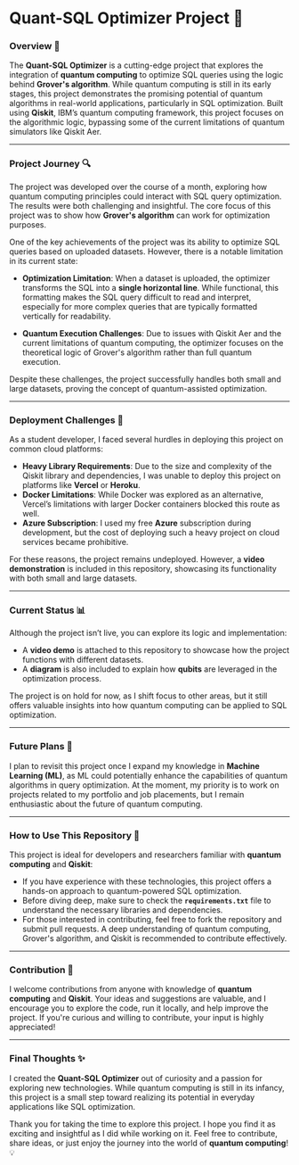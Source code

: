 # Quant-SQL Optimizer Project 🚀

### Overview 🧠
The **Quant-SQL Optimizer** is a cutting-edge project that explores the integration of **quantum computing** to optimize SQL queries using the logic behind **Grover's algorithm**. While quantum computing is still in its early stages, this project demonstrates the promising potential of quantum algorithms in real-world applications, particularly in SQL optimization. Built using **Qiskit**, IBM’s quantum computing framework, this project focuses on the algorithmic logic, bypassing some of the current limitations of quantum simulators like Qiskit Aer.

---

### Project Journey 🔍

The project was developed over the course of a month, exploring how quantum computing principles could interact with SQL query optimization. The results were both challenging and insightful. The core focus of this project was to show how **Grover's algorithm** can work for optimization purposes.

One of the key achievements of the project was its ability to optimize SQL queries based on uploaded datasets. However, there is a notable limitation in its current state:

- **Optimization Limitation**: When a dataset is uploaded, the optimizer transforms the SQL into a **single horizontal line**. While functional, this formatting makes the SQL query difficult to read and interpret, especially for more complex queries that are typically formatted vertically for readability.

- **Quantum Execution Challenges**: Due to issues with Qiskit Aer and the current limitations of quantum computing, the optimizer focuses on the theoretical logic of Grover's algorithm rather than full quantum execution.

Despite these challenges, the project successfully handles both small and large datasets, proving the concept of quantum-assisted optimization.

---

### Deployment Challenges 🚧

As a student developer, I faced several hurdles in deploying this project on common cloud platforms:

- **Heavy Library Requirements**: Due to the size and complexity of the Qiskit library and dependencies, I was unable to deploy this project on platforms like **Vercel** or **Heroku**.
- **Docker Limitations**: While Docker was explored as an alternative, Vercel’s limitations with larger Docker containers blocked this route as well.
- **Azure Subscription**: I used my free **Azure** subscription during development, but the cost of deploying such a heavy project on cloud services became prohibitive.

For these reasons, the project remains undeployed. However, a **video demonstration** is included in this repository, showcasing its functionality with both small and large datasets.

---

### Current Status 📊

Although the project isn’t live, you can explore its logic and implementation:

- A **video demo** is attached to this repository to showcase how the project functions with different datasets.
- A **diagram** is also included to explain how **qubits** are leveraged in the optimization process.

The project is on hold for now, as I shift focus to other areas, but it still offers valuable insights into how quantum computing can be applied to SQL optimization.

---

### Future Plans 🔮

I plan to revisit this project once I expand my knowledge in **Machine Learning (ML)**, as ML could potentially enhance the capabilities of quantum algorithms in query optimization. At the moment, my priority is to work on projects related to my portfolio and job placements, but I remain enthusiastic about the future of quantum computing.

---

### How to Use This Repository 📂

This project is ideal for developers and researchers familiar with **quantum computing** and **Qiskit**:

- If you have experience with these technologies, this project offers a hands-on approach to quantum-powered SQL optimization.
- Before diving deep, make sure to check the **`requirements.txt`** file to understand the necessary libraries and dependencies.
- For those interested in contributing, feel free to fork the repository and submit pull requests. A deep understanding of quantum computing, Grover's algorithm, and Qiskit is recommended to contribute effectively.

---

### Contribution 🤝

I welcome contributions from anyone with knowledge of **quantum computing** and **Qiskit**. Your ideas and suggestions are valuable, and I encourage you to explore the code, run it locally, and help improve the project. If you're curious and willing to contribute, your input is highly appreciated!

---

### Final Thoughts ✨

I created the **Quant-SQL Optimizer** out of curiosity and a passion for exploring new technologies. While quantum computing is still in its infancy, this project is a small step toward realizing its potential in everyday applications like SQL optimization. 

Thank you for taking the time to explore this project. I hope you find it as exciting and insightful as I did while working on it. Feel free to contribute, share ideas, or just enjoy the journey into the world of **quantum computing**! 💡
